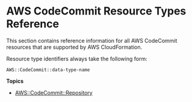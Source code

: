 # AWS CodeCommit Resource Types Reference<a name="cfn-reference-codecommit"></a>

This section contains reference information for all AWS CodeCommit resources that are supported by AWS CloudFormation\.

Resource type identifiers always take the following form:

```
AWS::CodeCommit::data-type-name
```

**Topics**
+ [AWS::CodeCommit::Repository](aws-resource-codecommit-repository.md)